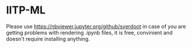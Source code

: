 # IITP-ML

Please use https://nbviewer.jupyter.org/github/sverdoot in case of you are getting problems with rendering .ipynb files, it is free, convinient and doesn't require installing anything. 
